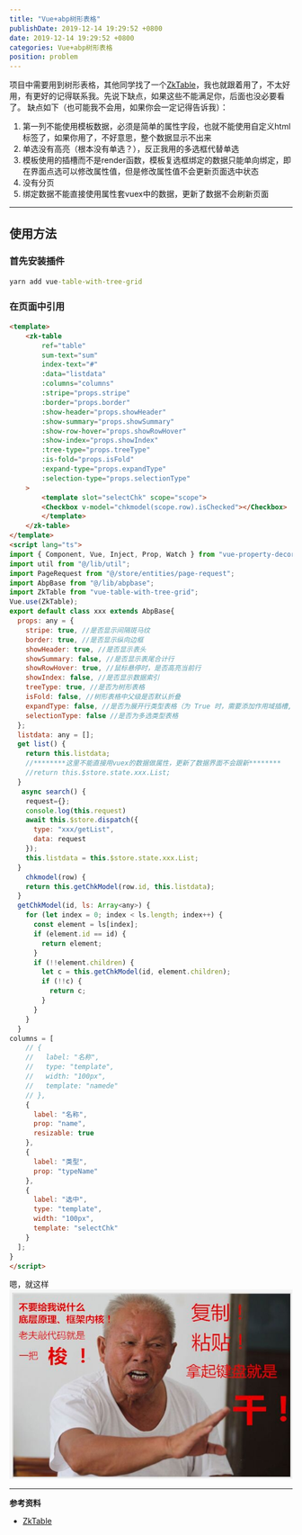 ```yaml
---
title: "Vue+abp树形表格"
publishDate: 2019-12-14 19:29:52 +0800
date: 2019-12-14 19:29:52 +0800
categories: Vue+abp树形表格
position: problem
---
```


项目中需要用到树形表格，其他同学找了一个[ZkTable](https://github.com/MisterTaki/vue-table-with-tree-grid)，我也就跟着用了，不太好用，有更好的记得联系我。先说下缺点，如果这些不能满足你，后面也没必要看了。
缺点如下（也可能我不会用，如果你会一定记得告诉我）：
1. 第一列不能使用模板数据，必须是简单的属性字段，也就不能使用自定义html标签了，如果你用了，不好意思，整个数据显示不出来
2. 单选没有高亮（根本没有单选？），反正我用的多选框代替单选
3. 模板使用的插槽而不是render函数，模板复选框绑定的数据只能单向绑定，即在界面点选可以修改属性值，但是修改属性值不会更新页面选中状态
4. 没有分页
5. 绑定数据不能直接使用属性套vuex中的数据，更新了数据不会刷新页面

---

<div id="toc"></div>

## 使用方法

### 首先安装插件

```cmd
yarn add vue-table-with-tree-grid
```

### 在页面中引用

```html
<template>
    <zk-table
        ref="table"
        sum-text="sum"
        index-text="#"
        :data="listdata"
        :columns="columns"
        :stripe="props.stripe"
        :border="props.border"
        :show-header="props.showHeader"
        :show-summary="props.showSummary"
        :show-row-hover="props.showRowHover"
        :show-index="props.showIndex"
        :tree-type="props.treeType"
        :is-fold="props.isFold"
        :expand-type="props.expandType"
        :selection-type="props.selectionType"
    >
        <template slot="selectChk" scope="scope">
        <Checkbox v-model="chkmodel(scope.row).isChecked"></Checkbox>
        </template>
    </zk-table>
</template>
<script lang="ts">
import { Component, Vue, Inject, Prop, Watch } from "vue-property-decorator";
import util from "@/lib/util";
import PageRequest from "@/store/entities/page-request";
import AbpBase from "@/lib/abpbase";
import ZkTable from "vue-table-with-tree-grid";
Vue.use(ZkTable);
export default class xxx extends AbpBase{
  props: any = {
    stripe: true, //是否显示间隔斑马纹
    border: true, //是否显示纵向边框
    showHeader: true, //是否显示表头
    showSummary: false, //是否显示表尾合计行
    showRowHover: true, //鼠标悬停时，是否高亮当前行
    showIndex: false, //是否显示数据索引
    treeType: true, //是否为树形表格
    isFold: false, //树形表格中父级是否默认折叠
    expandType: false, //是否为展开行类型表格（为 True 时，需要添加作用域插槽, 它可以获取到 row, rowIndex)
    selectionType: false //是否为多选类型表格
  };
  listdata: any = [];
  get list() {
    return this.listdata;
    //********这里不能直接用vuex的数据做属性，更新了数据界面不会跟新********
    //return this.$store.state.xxx.List;
  }
   async search() {
    request={};
    console.log(this.request)
    await this.$store.dispatch({
      type: "xxx/getList",
      data: request
    });
    this.listdata = this.$store.state.xxx.List;
  }
    chkmodel(row) {
    return this.getChkModel(row.id, this.listdata);
  }
  getChkModel(id, ls: Array<any>) {
    for (let index = 0; index < ls.length; index++) {
      const element = ls[index];
      if (element.id == id) {
        return element;
      }
      if (!!element.children) {
        let c = this.getChkModel(id, element.children);
        if (!!c) {
          return c;
        }
      }
    }
  }
columns = [
    // {
    //   label: "名称",
    //   type: "template",
    //   width: "100px",
    //   template: "namede"
    // },
    {
      label: "名称",
      prop: "name",
      resizable: true
    },
    {
      label: "类型",
      prop: "typeName"
    },
    {
      label: "选中",
      type: "template",
      width: "100px",
      template: "selectChk"
    }
  ];
}
</script>
```

嗯，就这样
![gogogo](/static/posts/gogogo.jpg)

---

**参考资料**

- [ZkTable](https://github.com/MisterTaki/vue-table-with-tree-grid)